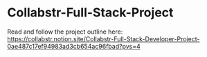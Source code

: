 # Collabstr-Full-Stack-Project

Read and follow the project outline here: https://collabstr.notion.site/Collabstr-Full-Stack-Developer-Project-0ae487c17ef94983ad3cb654ac96fbad?pvs=4
